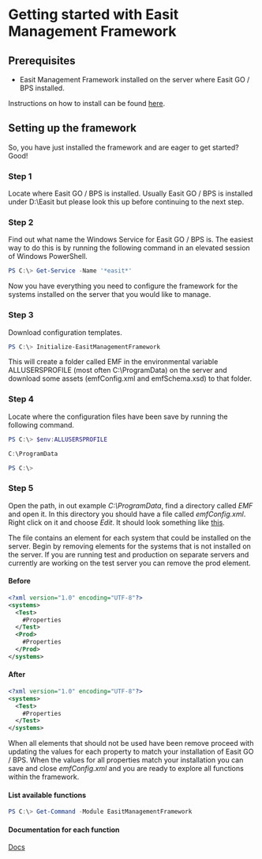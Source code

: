 # Getting started with Easit Management Framework

## Prerequisites

- Easit Management Framework installed on the server where Easit GO / BPS installed.

Instructions on how to install can be found [here](https://github.com/easitab/EasitManagementFramework/blob/development/docs/HOW-TO-Install.md).

## Setting up the framework

So, you have just installed the framework and are eager to get started? Good!

### Step 1

Locate where Easit GO / BPS is installed. Usually Easit GO / BPS is installed under D:\Easit but please look this up before continuing to the next step.

### Step 2

Find out what name the Windows Service for Easit GO / BPS is. The easiest way to do this is by running the following command in an elevated session of Windows PowerShell.

```powershell
PS C:\> Get-Service -Name '*easit*'
```

Now you have everything you need to configure the framework for the systems installed on the server that you would like to manage.

### Step 3

Download configuration templates.

```powershell
PS C:\> Initialize-EasitManagementFramework
```

This will create a folder called EMF in the environmental variable ALLUSERSPROFILE (most often C:\ProgramData) on the server and download some assets (emfConfig.xml and emfSchema.xsd) to that folder.

### Step 4

Locate where the configuration files have been save by running the following command.

```powershell
PS C:\> $env:ALLUSERSPROFILE

C:\ProgramData

PS C:\>
```

### Step 5

Open the path, in out example *C:\ProgramData*, find a directory called *EMF* and open it. In this directory you should have a file called *emfConfig.xml*.
Right click on it and choose *Edit*. It should look something like [this](https://github.com/easitab/EasitManagementFramework/blob/development/configurations/emfConfig.xml).

The file contains an element for each system that could be installed on the server. Begin by removing elements for the systems that is not installed on the server.
If you are running test and production on separate servers and currently are working on the test server you can remove the prod element.

#### Before

```xml
<?xml version="1.0" encoding="UTF-8"?>
<systems>
  <Test>
    #Properties
  </Test>
  <Prod>
    #Properties
  </Prod>
</systems>
```

#### After

```xml
<?xml version="1.0" encoding="UTF-8"?>
<systems>
  <Test>
    #Properties
  </Test>
</systems>
```

When all elements that should not be used have been remove proceed with updating the values for each property to match your installation of Easit GO / BPS.
When the values for all properties match your installation you can save and close *emfConfig.xml* and you are ready to explore all functions within the framework.

#### List available functions

```powershell
PS C:\> Get-Command -Module EasitManagementFramework
```

#### Documentation for each function

[Docs](https://github.com/easitab/EasitManagementFramework/tree/development/docs/v1)
